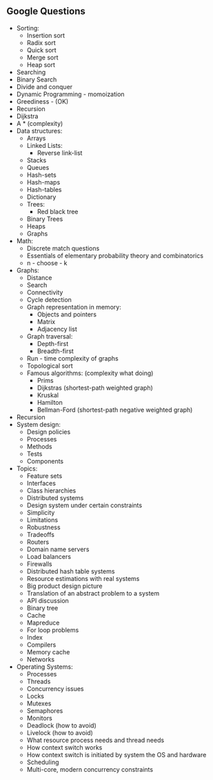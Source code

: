## Google Questions

- Sorting: 
    - Insertion sort 
    - Radix sort 
    - Quick sort 
    - Merge sort 
    - Heap sort 
- Searching 
- Binary Search 
- Divide and conquer 
- Dynamic Programming - momoization 
- Greediness - (OK)
- Recursion 
- Dijkstra 
- A * (complexity)
- Data structures:
    - Arrays 
    - Linked Lists: 
        - Reverse link-list 
    - Stacks 
    - Queues 
    - Hash-sets
    - Hash-maps
    - Hash-tables
    - Dictionary
    - Trees:
        - Red black tree
    - Binary Trees
    - Heaps 
    - Graphs
- Math:
    - Discrete match questions
    - Essentials of elementary probability theory and combinatorics
    - n - choose - k
- Graphs:
    - Distance
    - Search
    - Connectivity
    - Cycle detection
    - Graph representation in memory:
        - Objects and pointers
        - Matrix
        - Adjacency list
    - Graph traversal:
        - Depth-first
        - Breadth-first
    - Run - time complexity of graphs
    - Topological sort
    - Famous algorithms: (complexity what doing)
        - Prims
        - Dijkstras (shortest-path weighted graph)
        - Kruskal
        - Hamilton
        - Bellman-Ford (shortest-path negative weighted graph)
- Recursion
- System design:
    - Design policies
    - Processes
    - Methods
    - Tests
    - Components
- Topics:
    - Feature sets
    - Interfaces
    - Class hierarchies
    - Distributed systems
    - Design system under certain constraints
    - Simplicity
    - Limitations
    - Robustness
    - Tradeoffs
    - Routers
    - Domain name servers
    - Load balancers
    - Firewalls
    - Distributed hash table systems
    - Resource estimations with real systems
    - Big product design picture
    - Translation of an abstract problem to a system
    - API discussion
    - Binary tree
    - Cache
    - Mapreduce
    - For loop problems
    - Index
    - Compilers
    - Memory cache
    - Networks
- Operating Systems:
    - Processes
    - Threads
    - Concurrency issues
    - Locks
    - Mutexes
    - Semaphores
    - Monitors
    - Deadlock (how to avoid)
    - Livelock (how to avoid)
    - What resource process needs and thread needs
    - How context switch works
    - How context switch is initiated by system the OS and hardware
    - Scheduling
    - Multi-core, modern concurrency constraints   
        